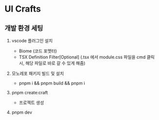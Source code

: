 # UI Crafts

## 개발 환경 세팅 

1. vscode 플러그인 설치 
    - Biome (코드 포멧터)
    - TSX Definition Filter[Optional] (.tsx 에서 module.css 파일을 cmd 클릭 시, 해당 파일로 바로 갈 수 있게 해줌)

2. 모노레포 패키지 빌드 및 설치
    - pnpm i && pnpm build && pnpm i

3. pnpm create:craft 
    - 프로젝트 생성

4. pnpm dev
